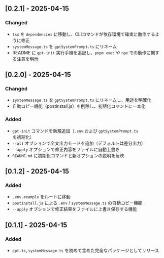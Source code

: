 ## [0.2.1] - 2025-04-15
### Changed
- `tsx` を `dependencies` に移動し、CLIコマンドが依存環境で確実に動作するように修正
- `systemMessage.ts` を `gptSystemPrompt.ts` にリネーム
- README に `gpt-init` 実行手順を追記し、`pnpm exec` や `npx` での動作に関する注意を明示

## [0.2.0] - 2025-04-15
### Changed
- `systemMessage.ts` を `gptSystemPrompt.ts` にリネームし、用途を明確化
- 自動コピー機能（postinstall.js）を削除し、初期化コマンドに一本化

### Added
- `gpt-init` コマンドを新規追加（`.env` および `gptSystemPrompt.ts` を初期化）
- `--all` オプションで全文出力モードを追加（デフォルトは差分出力）
- `--apply` オプションで修正内容をファイルに自動上書き
- `README.md` に初期化コマンドと新オプションの説明を反映

## [0.1.2] - 2025-04-15
### Added
- `.env.example` をルートに移動
- `postinstall.js` による `.env` / `systemMessage.ts` の自動コピー機能
- `--apply` オプションで修正結果をファイルに上書き保存する機能

## [0.1.1] - 2025-04-15
### Added
- `gpt.ts`, `systemMessage.ts` を初めて含めた完全なパッケージとしてリリース